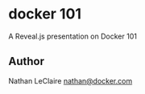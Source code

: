 # docker 101

A Reveal.js presentation on Docker 101

## Author

Nathan LeClaire <nathan@docker.com>
